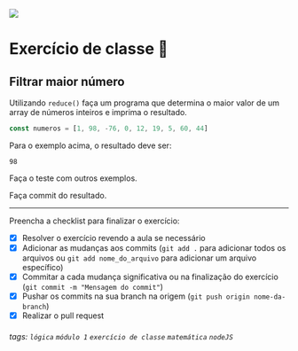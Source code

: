 ![](https://i.imgur.com/xG74tOh.png)

# Exercício de classe 🏫

## Filtrar maior número

Utilizando `reduce()` faça um programa que determina o maior valor de um array de números inteiros e imprima o resultado.

```javascript
const numeros = [1, 98, -76, 0, 12, 19, 5, 60, 44]
```

Para o exemplo acima, o resultado deve ser:

```
98
```

Faça o teste com outros exemplos.

Faça commit do resultado.

---

Preencha a checklist para finalizar o exercício:

-   [x] Resolver o exercício revendo a aula se necessário
-   [x] Adicionar as mudanças aos commits (`git add .` para adicionar todos os arquivos ou `git add nome_do_arquivo` para adicionar um arquivo específico)
-   [x] Commitar a cada mudança significativa ou na finalização do exercício (`git commit -m "Mensagem do commit"`)
-   [x] Pushar os commits na sua branch na origem (`git push origin nome-da-branch`)
-   [x] Realizar o pull request

###### tags: `lógica` `módulo 1` `exercício de classe` `matemática` `nodeJS`
